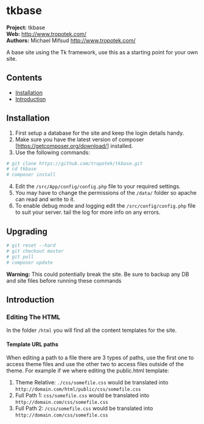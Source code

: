 # tkbase  

__Project:__ tkbase    
__Web:__ <http://www.tropotek.com/>  
__Authors:__ Michael Mifsud <http://www.tropotek.com/>  

A base site using the Tk framework, use this as a starting point for your own site.

## Contents

- [Installation](#installation)
- [Introduction](#introduction)

## Installation

  1. First setup a database for the site and keep the login details handy.
  2. Make sure you have the latest version of composer [https://getcomposer.org/download/] installed.
  3. Use the following commands:  
~~~bash
# git clone https://github.com/tropotek/tkbase.git
# cd tkbase
# composer install
~~~
  4. Edit the `/src/App/config/config.php` file to your required settings.
  5. You may have to change the permissions of the `/data/` folder so apache can read and write to it.
  6. To enable debug mode and logging edit the `/src/config/config.php` file to suit your server.
     tail the log for more info on any errors.


## Upgrading

~~~bash
# git reset --hard
# git checkout master
# git pull
# composer update
~~~

__Warning:__ This could potentially break the site. Be sure to backup any DB and 
site files before running these commands


## Introduction

### Editing The HTML

In the folder `/html` you will find all the content templates for the site.


#### Template URL paths
When editing a path to a file there are 3 types of paths, use the first one to access theme files and use the
other two to access files outside of the theme. 
For example if we where editing the public.html template:

  1. Theme Relative: `./css/somefile.css` would be translated into `http://domain.com/html/public/css/somefile.css`
  2. Full Path 1: `css/somefile.css` would be translated into `http://domain.com/css/somefile.css`
  3. Full Path 2: `/css/somefile.css` would be translated into `http://domain.com/css/somefile.css`







